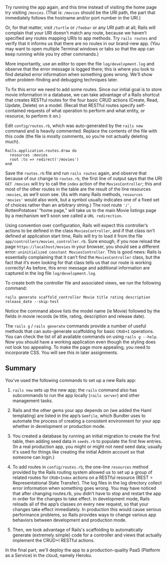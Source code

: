Try running the app again, and this time instead of visiting the home page try visiting `/movies`.  (That is: `/movies` should be the URI path, the part that immediately follows the hostname and/or port number in the URI.)

Or, for that matter, visit `/turtle` or `/foobar` or any URI path at all; Rails will complain that your URI doesn't match any route, because we haven’t specified any routes mapping URIs to app methods. Try `rails routes` and verify that it informs us that there are no routes in our brand-new app. (You may want to open multiple Terminal windows or tabs so that the app can keep running while you try other commands.)

More importantly, use an editor to open the file `log/development.log` and observe that the error message is logged there; this is where you look to find detailed error information when something goes wrong.  We'll show other problem-finding and debugging techniques later.

To fix this error we need to add some routes. Since our initial goal is to store movie information in a database, we can take advantage of a Rails shortcut that creates RESTful routes for the four basic CRUD actions  (Create, Read, Update, Delete) on a model. (Recall that RESTful routes specify self-contained requests of what operation to perform and what entity, or resource, to perform it on.)

Edit `config/routes.rb`, which was auto-generated by the `rails new` command and is heavily commented. Replace the contents of the file with this code (the file is mostly comments, so you’re not actually deleting much).
```
Rails.application.routes.draw do
  resources :movies
  root :to => redirect('/movies')
end
```


Save the `routes.rb` file and run `rails routes` again, and observe that because of our change to `routes.rb`, the first line of output says that the URI `GET /movies` will try to call the `index` action of the `MoviesController`; this and most of the other routes in the table are the result of the line resources `:movies`, as we’ll soon see.  (As with many Rails methods, `resources 'movies'` would also work, but a symbol usually indicates one of a fixed set of choices rather than an arbitrary string.) The root route `'/'`, RottenPotatoes’ “home page,” will take us to the main Movie listings page by a mechanism we’ll soon see called a `URL redirection`.

<!---
(If you want more practice with how the routes.rb contents get parsed into routes, play around with the [Rails Routing Practice app](https://rails-routing-practice.herokuapp.com/) brought to you by ESaaS.)
-->



Using convention over configuration, Rails will expect this controller’s actions to be defined in the class `MoviesController`, and if that class isn’t defined at application start time, Rails will try to load it from the file `app/controllers/movies_controller.rb`. Sure enough, if you now reload the page `https://localhost/movies` in your browser, you should see a different error: `uninitialized constant MoviesController`. This is good news: Rails is essentially complaining that it can’t find the `MoviesController` class, but the fact that it’s even looking for that class tells us that our route is working correctly! As before, this error message and additional information are captured in the log file `log/development.log`.

To create both the controller file and associated views, we run the following command:
```
rails generate scaffold_controller Movie title rating description release_date --skip-test
```

Notice the command above lists the model name (ie Movie) followed by the fields in movie records (ie title, rating, description and release date).

The `rails g` / `rails generate` commands provide a number of useful methods that can auto-generate scaffolding for basic `CRUD+I` operations. You can check the list of all available commands on using `rails g --help`. Now you should have a working application even though the styling does not look too appealing. To make the page more appealing, you need to incorporate CSS. You will see this in later assignments.

## Summary

You’ve used the following commands to set up a new Rails app:

1. `rails new` sets up the new app; the `rails` command also has subcommands to run the app locally (`rails server`) and other management tasks.

2. Rails and the other gems your app depends on (we added the Haml templating) are listed in the app’s `Gemfile`, which Bundler uses to automate the process of creating a consistent environment for your app whether in development or production mode.

3. You created a database by running an initial migration to create the first table, then adding seed data in `seeds.rb` to populate the first few entries.  (In a real production app, you might or might not need seed data; usually it's used for things like creating the initial Admin account so that someone can login.)

4. To add routes in `config/routes.rb`, the one-line `resources` method provided by the Rails routing system allowed us to set up a group of related routes for `CRUD+Index` actions on a RESTful resource (REST = Representational State Transfer). The log files in the log directory collect error information when something goes wrong. You may have noticed that after changing routes.rb, you didn’t have to stop and restart the app in order for the changes to take effect.  In development mode, Rails reloads all of the app’s classes on every new request, so that your changes take effect immediately.  In production this would cause serious performance problems, so Rails provides ways to change various app behaviors between development and production mode.

5. Then, we took advantage of Rails's scaffolding to automatically generate (extremely simple) code for a controller and views that actually implement the CRUD+I RESTful actions.

In the final part, we'll deploy the app to a production-quality PaaS (Platform as a Service) in the cloud, namely Heroku.

<!---
<details>
    <summary>
        Recall the generic Rails welcome page you saw when you first created the app. In the `development.log` file,
        what is happening when the line Started GET “assets/rails.png” is printed? 
        (Hint: recall the steps needed to render a page containing embedded assets.)
    </summary>
    <blockquote>
        The browser is requesting the embedded image of the Rails logo for the welcome page.
    </blockquote>
</details>

<div align="center">
<b><a href="Part4.md">Next: Part 4 &rarr;</a></b>
</div>
-->

